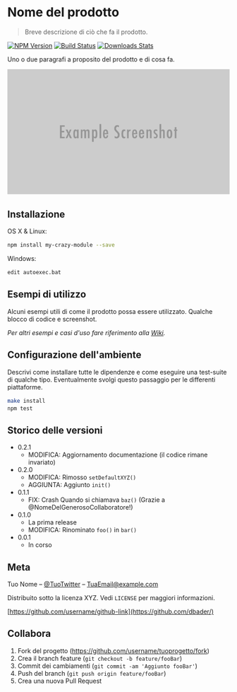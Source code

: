 # Nome del prodotto
> Breve descrizione di ciò che fa il prodotto.

[![NPM Version][npm-image]][npm-url]
[![Build Status][travis-image]][travis-url]
[![Downloads Stats][npm-downloads]][npm-url]

Uno o due paragrafi a proposito del prodotto e di cosa fa.

![](../header.png)

## Installazione

OS X & Linux:

```sh
npm install my-crazy-module --save
```

Windows:

```sh
edit autoexec.bat
```

## Esempi di utilizzo

Alcuni esempi utili di come il prodotto possa essere utilizzato.
Qualche blocco di codice e screenshot.

_Per altri esempi e casi d'uso fare riferimento alla [Wiki][wiki]._

## Configurazione dell'ambiente

Descrivi come installare tutte le dipendenze e come eseguire una test-suite di qualche tipo. Eventualmente svolgi questo passaggio per le differenti piattaforme.

```sh
make install
npm test
```

## Storico delle versioni

* 0.2.1
    * MODIFICA: Aggiornamento documentazione (il codice rimane invariato)
* 0.2.0
    * MODIFICA: Rimosso `setDefaultXYZ()`
    * AGGIUNTA: Aggiunto `init()`
* 0.1.1
    * FIX: Crash Quando si chiamava `baz()` (Grazie a @NomeDelGenerosoCollaboratore!)
* 0.1.0
    * La prima release
    * MODIFICA: Rinominato `foo()` in `bar()`
* 0.0.1
    * In corso

## Meta

Tuo Nome – [@TuoTwitter](https://twitter.com/dbader_org) – TuaEmail@example.com

Distribuito sotto la licenza XYZ. Vedi ``LICENSE`` per maggiori informazioni.

[https://github.com/username/github-link](https://github.com/dbader/)

## Collabora

1. Fork del progetto (<https://github.com/username/tuoprogetto/fork>)
2. Crea il branch feature (`git checkout -b feature/fooBar`)
3. Commit dei cambiamenti (`git commit -am 'Aggiunto fooBar'`)
4. Push del branch (`git push origin feature/fooBar`)
5. Crea una nuova Pull Request

<!-- Markdown link & img dfn's -->
[npm-image]: https://img.shields.io/npm/v/datadog-metrics.svg?style=flat-square
[npm-url]: https://npmjs.org/package/datadog-metrics
[npm-downloads]: https://img.shields.io/npm/dm/datadog-metrics.svg?style=flat-square
[travis-image]: https://img.shields.io/travis/dbader/node-datadog-metrics/master.svg?style=flat-square
[travis-url]: https://travis-ci.org/dbader/node-datadog-metrics
[wiki]: https://github.com/yourname/yourproject/wiki
